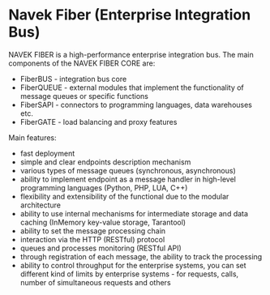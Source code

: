 # Navek Fiber (Enterprise Integration Bus)

NAVEK FIBER is a high-performance enterprise integration bus. The main components of the NAVEK FIBER CORE are:
- FiberBUS - integration bus core
- FiberQUEUE - external modules that implement the functionality of message queues or specific functions
- FiberSAPI - connectors to programming languages, data warehouses etc.
- FiberGATE - load balancing and proxy features

Main features:
- fast deployment
- simple and clear endpoints description mechanism
- various types of message queues (synchronous, asynchronous)
- ability to implement endpoint as a message handler in high-level programming languages (Python, PHP, LUA, C++)
- flexibility and extensibility of the functional due to the modular architecture
- ability to use internal mechanisms for intermediate storage and data caching (InMemory key-value storage, Tarantool)
- ability to set the message processing chain
- interaction via the HTTP (RESTful) protocol
- queues and processes monitoring (RESTful API)
- through registration of each message, the ability to track the processing
- ability to control throughput for the enterprise systems, you can set different kind of limits by enterprise systems - for requests, calls, number of simultaneous requests and others
